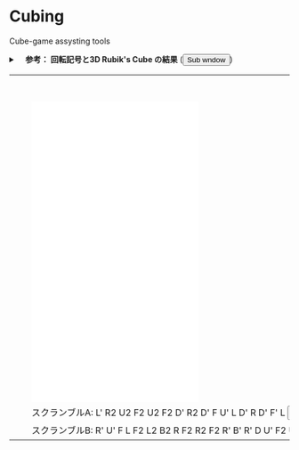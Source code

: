 # Cubing
Cube-game assysting tools
<div id="rotResol">
<details><summary> 　<strong>参考： 回転記号と3D Rubik's Cube の結果</strong>
(<button type=button onclick="openSwin(this)">Sub wndow</button>)

<table><tr><td>　</td><td><iframe name="pythonQ" height="40px" width="800px" scrolling="yes" frameborder="0" src=""></iframe>
</td></tr>
<tr><td>　</td><td><iframe name="cube3df" height="540px" width="300px" scrolling="no" frameborder="0" src="cube-unfold.html"></iframe>
</td><tr><td>　</td><td>スクランブルA:<span> L' R2 U2 F2 U2 F2 D' R2 D' F U' L D' R D' F' L <button type="button" onclick="RotCopy(this)">コピー</button></span><br>
</td><tr><td>　</td><td>スクランブルB:<span> R' U' F L F2 L2 B2 R F2 R2 F2 R' B' R' D U' F2 U2 R F U2 B' R' U' F <button type="button" onclick="RotCopy(this)">コピー</button></span><br>
</td></tr>
</table>
</details>
</div>
